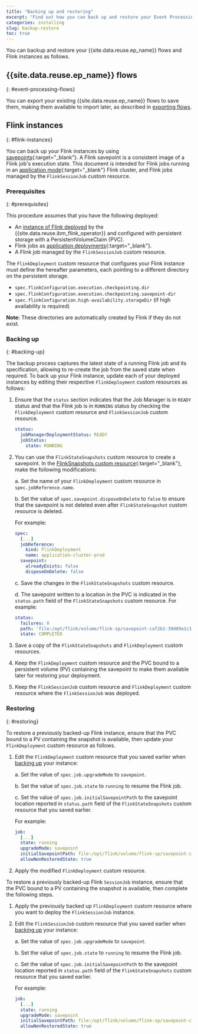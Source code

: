 ```yaml
---
title: "Backing up and restoring"
excerpt: "Find out how you can back up and restore your Event Processing deployments."
categories: installing
slug: backup-restore
toc: true
---
```


You can backup and restore your {{site.data.reuse.ep_name}} flows and Flink instances as follows.

## {{site.data.reuse.ep_name}} flows
{: #event-processing-flows}

You can export your existing {{site.data.reuse.ep_name}} flows to save them, making them available to import later, as described in [exporting flows](../../advanced/exporting-flows/).

## Flink instances
{: #flink-instances}

You can back up your Flink instances by using [savepoints](https://nightlies.apache.org/flink/flink-docs-release-1.20/docs/ops/state/savepoints/#what-is-a-savepoint){:target="_blank"}. A Flink savepoint is a consistent image of a Flink job's execution state. This document is intended for Flink jobs running in an [application mode](https://nightlies.apache.org/flink/flink-docs-release-1.20/docs/concepts/flink-architecture/#flink-application-cluster){:target="_blank"} Flink cluster, and Flink jobs managed by the `FlinkSessionJob` custom resource.

### Prerequisites
{: #prerequisites}

This procedure assumes that you have the following deployed:

- An [instance of Flink deployed](../installing/) by the {{site.data.reuse.ibm_flink_operator}} and configured with persistent storage with a PersistentVolumeClaim (PVC).
- Flink jobs as [application deployments](https://nightlies.apache.org/flink/flink-kubernetes-operator-docs-release-1.11/docs/custom-resource/overview/#application-deployments){:target="_blank"}.
- A Flink job managed by the `FlinkSessionJob` custom resource.

The `FlinkDeployment` custom resource that configures your Flink instance must define the hereafter parameters, each pointing to a different directory on the persistent storage.

- `spec.flinkConfiguration.execution.checkpointing.dir`
- `spec.flinkConfiguration.execution.checkpointing.savepoint-dir`
- `spec.flinkConfiguration.high-availability.storageDir` (if high availability is required)

**Note:** These directories are automatically created by Flink if they do not exist.

### Backing up
{: #backing-up}

The backup process captures the latest state of a running Flink job and its specification, allowing to re-create the job from the saved state when required. To back up your Flink instance, update each of your deployed instances by editing their respective `FlinkDeployment` custom resources as follows:

1. Ensure that the `status` section indicates that the Job Manager is in `READY` status and that the Flink job is in `RUNNING` status by checking the `FlinkDeployment` custom resource and `FlinkSessionJob` custom resource.

   ```yaml
   status:
     jobManagerDeploymentStatus: READY
     jobStatus:
       state: RUNNING
   ```

2. You can use the `FlinkStateSnapshots` custom resource to create a savepoint. In the [FlinkSnapshots custom resource](https://nightlies.apache.org/flink/flink-kubernetes-operator-docs-release-1.11/docs/custom-resource/snapshots/){:target="_blank"}, make the following modifications:

   a. Set the name of your `FlinkDeployment` custom resource in `spec.jobReference.name`.

   b. Set the value of `spec.savepoint.disposeOnDelete` to `false` to ensure that the savepoint is not deleted even after `FlinkStateSnapshot` custom resource is deleted.

   For example:

   ```yaml
   spec:
     [...]
     jobReference:
       kind: FlinkDeployment
       name: application-cluster-prod
     savepoint:
       alreadyExists: false
       disposeOnDelete: false
    ```

   c. Save the changes in the `FlinkStateSnapshots` custom resource.

   d. The savepoint written to a location in the PVC is indicated in the `status.path` field of the `FlinkStateSnapshots` custom resource. For example:

   ```yaml
   status:
     failures: 0
     path: 'file:/opt/flink/volume/flink-sp/savepoint-caf2b2-39d09a1c170c'
     state: COMPLETED
   ```

3. Save a copy of the `FlinkStateSnapshots` and `FlinkDeployment` custom resources. 
4. Keep the `FlinkDeployment` custom resource and the PVC bound to a persistent volume (PV) containing the savepoint to make them available later for restoring your deployment.
5. Keep the `FlinkSessionJob` custom resource and `FlinkDeployment` custom resource where the `FlinkSessionJob` was deployed. 

### Restoring
{: #restoring}

To restore a previously backed-up Flink instance, ensure that the PVC bound to a PV containing the snapshot is available, then update your `FlinkDeployment` custom resource as follows.

1. Edit the `FlinkDeployment` custom resource that you saved earlier when [backing up](#backing-up) your instance:

   a. Set the value of `spec.job.upgradeMode` to `savepoint`.

   b. Set the value of `spec.job.state` to `running` to resume the Flink job.

   c. Set the value of `spec.job.initialSavepointPath` to the savepoint location reported in `status.path` field of the `FlinkStateSnapshots` custom resource that you saved earlier.

   For example:

   ```yaml
   job:
     [...]
     state: running
     upgradeMode: savepoint
     initialSavepointPath: file:/opt/flink/volume/flink-sp/savepoint-caf2b2-39d09a1c170c
     allowNonRestoredState: true
   ```

2. Apply the modified `FlinkDeployment` custom resource.

To restore a previously backed-up Flink `SessionJob` instance, ensure that the PVC bound to a PV containing the snapshot is available, then complete the following steps.

1. Apply the previously backed up `FlinkDeployment` custom resource where you want to deploy the `FlinkSessionJob` instance.
2. Edit the `FlinkSessionJob` custom resource that you saved earlier when [backing up](#backing-up) your instance:

   a. Set the value of `spec.job.upgradeMode` to `savepoint`.

   b. Set the value of `spec.job.state` to `running` to resume the Flink job.

   c. Set the value of `spec.job.initialSavepointPath` to the savepoint location reported in `status.path` field of the `FlinkStateSnapshots` custom resource that you saved earlier.

   For example:

   ```yaml
   job:
     [...]
     state: running
     upgradeMode: savepoint
     initialSavepointPath: file:/opt/flink/volume/flink-sp/savepoint-caf2b2-39d09a1c170c
     allowNonRestoredState: true
   ```

